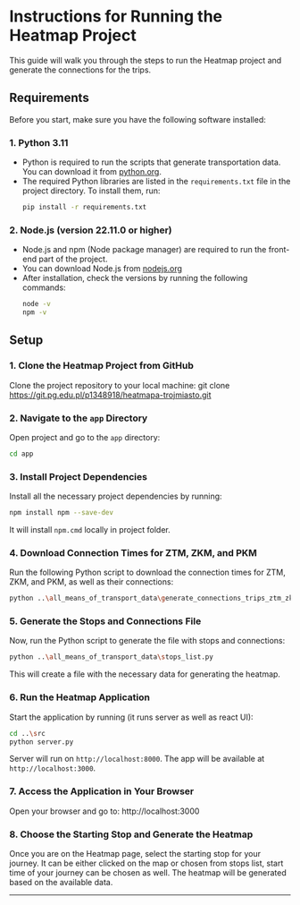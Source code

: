 # Instructions for Running the Heatmap Project

This guide will walk you through the steps to run the Heatmap project and generate the connections for the trips.

## Requirements

Before you start, make sure you have the following software installed:

### 1. **Python 3.11**
- Python is required to run the scripts that generate transportation data. You can download it from [python.org](https://www.python.org/downloads/).
- The required Python libraries are listed in the `requirements.txt` file in the project directory. To install them, run:
  ```bash
  pip install -r requirements.txt

### 2. **Node.js (version 22.11.0 or higher)**
- Node.js and npm (Node package manager) are required to run the front-end part of the project.
- You can download Node.js from [nodejs.org](https://nodejs.org/en)
- After installation, check the versions by running the following commands:
  ```bash
  node -v
  npm -v
  ```

## Setup

### 1. Clone the Heatmap Project from GitHub
Clone the project repository to your local machine:
git clone https://git.pg.edu.pl/p1348918/heatmapa-trojmiasto.git

### 2. Navigate to the `app` Directory
Open project and go to the `app` directory:
```bash
cd app
```
### 3. Install Project Dependencies
Install all the necessary project dependencies by running:
```bash
npm install npm --save-dev
```
It will install `npm.cmd` locally in project folder.

### 4. Download Connection Times for ZTM, ZKM, and PKM
Run the following Python script to download the connection times for ZTM, ZKM, and PKM, as well as their connections:
```bash
python ..\all_means_of_transport_data\generate_connections_trips_ztm_zkm_skm.py
```

### 5. Generate the Stops and Connections File
Now, run the Python script to generate the file with stops and connections:
```bash
python ..\all_means_of_transport_data\stops_list.py
```

This will create a file with the necessary data for generating the heatmap.

### 6. Run the Heatmap Application
Start the application by running (it runs server as well as react UI):
```bash
cd ..\src
python server.py
```
Server will run on `http://localhost:8000`.
The app will be available at `http://localhost:3000`.

### 7. Access the Application in Your Browser
Open your browser and go to:
http://localhost:3000

### 8. Choose the Starting Stop and Generate the Heatmap
Once you are on the Heatmap page, select the starting stop for your journey. It can be either clicked on the map or chosen from stops list, start time of your journey can be chosen as well. The heatmap will be generated based on the available data.

---